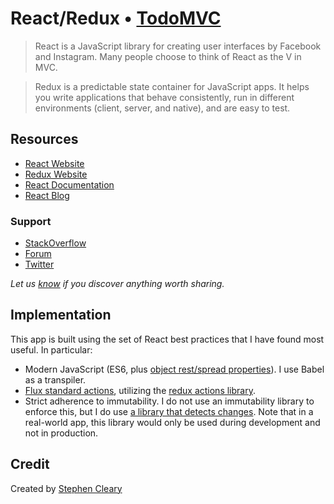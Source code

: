 # React/Redux • [TodoMVC](http://todomvc.com)

> React is a JavaScript library for creating user interfaces by Facebook and Instagram. Many people choose to think of React as the V in MVC.

> Redux is a predictable state container for JavaScript apps. It helps you write applications that behave consistently, run in different environments (client, server, and native), and are easy to test.

## Resources

- [React Website](https://facebook.github.io/react/index.html)
- [Redux Website](http://redux.js.org/)
- [React Documentation](https://facebook.github.io/react/docs/getting-started.html)
- [React Blog](https://facebook.github.io/react/blog/)

### Support

- [StackOverflow](http://stackoverflow.com/questions/tagged/reactjs)
- [Forum](https://discuss.reactjs.org/)
- [Twitter](https://twitter.com/reactjs)

*Let us [know](https://github.com/StephenCleary/todomvc-react-redux/issues) if you discover anything worth sharing.*


## Implementation

This app is built using the set of React best practices that I have found most useful. In particular:
- Modern JavaScript (ES6, plus [object rest/spread properties](https://github.com/sebmarkbage/ecmascript-rest-spread)). I use Babel as a transpiler.
- [Flux standard actions](https://github.com/acdlite/flux-standard-action), utilizing the [redux actions library](https://github.com/acdlite/redux-actions).
- Strict adherence to immutability. I do not use an immutability library to enforce this, but I do use [a library that detects changes](https://github.com/leoasis/redux-immutable-state-invariant). Note that in a real-world app, this library would only be used during development and not in production.

## Credit

Created by [Stephen Cleary](http://stephencleary.com)
